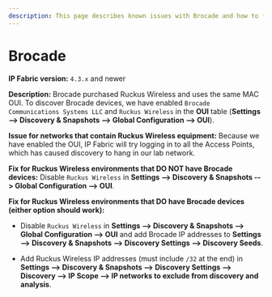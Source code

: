 ```yaml
---
description: This page describes known issues with Brocade and how to fix them.
---
```


# Brocade

**IP Fabric version:** `4.3.x` and newer

**Description:** Brocade purchased Ruckus Wireless and uses the same MAC OUI. To
discover Brocade devices, we have enabled `Brocade Communications Systems LLC`
and `Ruckus Wireless` in the **OUI** table (**Settings --> Discovery & Snapshots
--> Global Configuration --> OUI**).

**Issue for networks that contain Ruckus Wireless equipment:** Because we have
enabled the OUI, IP Fabric will try logging in to all the Access Points, which
has caused discovery to hang in our lab network.

**Fix for Ruckus Wireless environments that DO NOT have Brocade devices:**
Disable `Ruckus Wireless` in **Settings --> Discovery & Snapshots --> Global
Configuration --> OUI**.

**Fix for Ruckus Wireless environments that DO have Brocade devices (either
option should work):**

- Disable `Ruckus Wireless` in **Settings --> Discovery & Snapshots --> Global
  Configuration --> OUI** and add Brocade IP addresses to **Settings -->
  Discovery & Snapshots --> Discovery Settings --> Discovery Seeds**.

- Add Ruckus Wireless IP addresses (must include `/32` at the end) in **Settings
  --> Discovery & Snapshots --> Discovery Settings --> Discovery --> IP Scope
  --> IP networks to exclude from discovery and analysis**.
